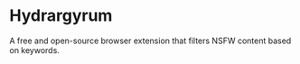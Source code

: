 # Hydrargyrum
 A free and open-source browser extension that filters NSFW content based on keywords.

